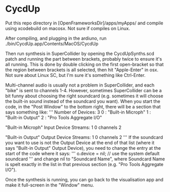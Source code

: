# CycdUp

Put this repo directory in [OpenFrameworksDir]/apps/myApps/ and compile using xcodebuild on macosx. Not sure if compiles on Linux.

After compiling, and plugging in the ardiuno, run ./bin/CycdUp.app/Contents/MacOS/CycdUp 

Then run synthesis in SuperCollider by opening the CycdUpSynths.scd patch and running the part between brackets, probably twice to ensure it's all running. This is done by double clicking on the first open-bracket so that the region between brackets is all selected, then hit "Apple-Enter" in osx. Not sure about Linux SC, but I'm sure it's something like Ctrl-Enter.

Multi-channel audio is usually not a problem in SuperCollider, and each "bike" is sent to channels 1-4. However, sometimes SuperCollider can be a bit funny about choosing the right soundcard (e.g. sometimes it will choose the built-in sound instead of the soundcard you want). When you start the code, in the "Post Window" to the bottom right, there will be a section that says something like:
'''
Number of Devices: 3
   0 : "Built-in Microph"
   1 : "Built-in Output"
   2 : "Pro Tools Aggregate I/O"

"Built-in Microph" Input Device
   Streams: 1
      0  channels 2

"Built-in Output" Output Device
   Streams: 1
      0  channels 2
'''
If the soundcard you want to use is not the Output Device at the end of that list (where it says "Built-in Output" Output Device), you need to change the entry at the start of the code where it says:
'''
o.device = nil; // use the system default soundcard
'''
and change nil to "Soundcard Name", where Soundcard Name is spelt exactly in the list in that previous section (e.g. "Pro Tools Aggregate I/O").

Once the synthesis is running, you can go back to the visualisation app and make it full-screen in the "Window" menu.
